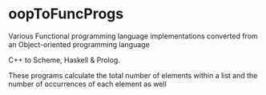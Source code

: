 # oopToFuncProgs
Various Functional programming language implementations converted from an Object-oriented programming language

C++ to Scheme, Haskell & Prolog.

These programs calculate the total number of elements within a list and the number of occurrences of each element as well
